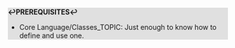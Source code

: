 <div style="margin:2em; background-color: #e0e0e0;">

<strong>↩PREREQUISITES↩</strong>

 * Core Language/Classes_TOPIC: Just enough to know how to define and use one.

</div>

